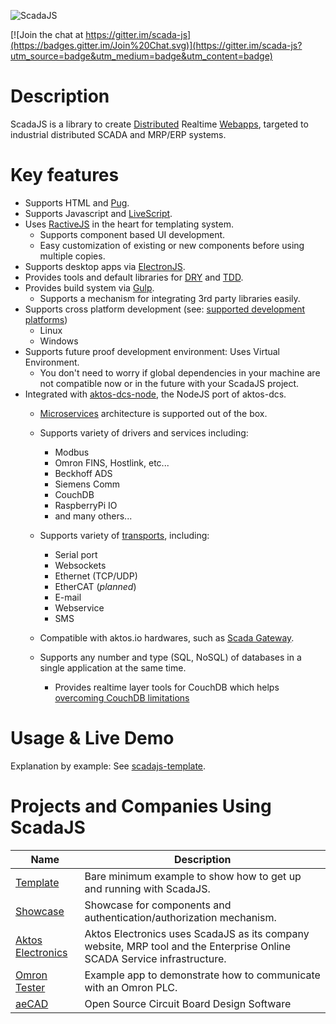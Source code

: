 ![ScadaJS](https://cdn.rawgit.com/aktos-io/scada.js/master/assets/images/scadajs-logo-long.svg)

[![Join the chat at https://gitter.im/scada-js](https://badges.gitter.im/Join%20Chat.svg)](https://gitter.im/scada-js?utm_source=badge&utm_medium=badge&utm_content=badge)


# Description

ScadaJS is a library to create [Distributed](https://en.wikipedia.org/wiki/Distributed_Computing) Realtime [Webapps](https://en.wikipedia.org/wiki/Single-page_application), targeted to industrial distributed SCADA and MRP/ERP systems.

# Key features

* Supports HTML and [Pug](https://pugjs.org). 
* Supports Javascript and [LiveScript](http://livescript.net).
* Uses [RactiveJS](http://www.ractivejs.org/) in the heart for templating system.
  * Supports component based UI development.
  * Easy customization of existing or new components before using multiple copies.
* Supports desktop apps via [ElectronJS](http://electron.atom.io/).
* Provides tools and default libraries for [DRY](https://en.wikipedia.org/wiki/Don't_repeat_yourself) and [TDD](https://en.wikipedia.org/wiki/Test-driven_development).
* Provides build system via [Gulp](http://gulpjs.com).
  * Supports a mechanism for integrating 3rd party libraries easily.
* Supports cross platform development (see: [supported development platforms](./doc/supported-development-platforms.md))
  * Linux 
  * Windows 
* Supports future proof development environment: Uses Virtual Environment. 
  * You don't need to worry if global dependencies in your machine are not compatible now or in the future with your ScadaJS project.
* Integrated with [aktos-dcs-node](https://github.com/aktos-io/aktos-dcs-node), the NodeJS port of aktos-dcs.
   * [Microservices](https://en.wikipedia.org/wiki/Microservices) architecture is supported out of the box.
   * Supports variety of drivers and services including:
     * Modbus
     * Omron FINS, Hostlink, etc...
     * Beckhoff ADS
     * Siemens Comm
     * CouchDB
     * RaspberryPi IO
     * and many others...
   * Supports variety of [transports](https://github.com/aktos-io/aktos-dcs-node/tree/master/transports), including:
     * Serial port
     * Websockets
     * Ethernet (TCP/UDP)
     * EtherCAT (*planned*)
     * E-mail
     * Webservice
     * SMS

   * Compatible with aktos.io hardwares, such as [Scada Gateway](https://aktos.io/scada/pdf).
   * Supports any number and type (SQL, NoSQL) of databases in a single application at the same time.
     * Provides realtime layer tools for CouchDB which helps [overcoming CouchDB limitations](https://github.com/aktos-io/aktos-dcs-node/blob/master/services/couch-dcs/doc/addressing-couchdb-limitations.md)

# Usage & Live Demo

Explanation by example: See [scadajs-template](https://github.com/aktos-io/scadajs-template).

# Projects and Companies Using ScadaJS

| Name | Description |
| ---- | ----- |
| [Template](https://github.com/aktos-io/scadajs-template) | Bare minimum example to show how to get up and running with ScadaJS. |
| [Showcase](https://github.com/aktos-io/scadajs-showcase) | Showcase for components and authentication/authorization mechanism.|
| [Aktos Electronics](https://aktos.io) | Aktos Electronics uses ScadaJS as its company website, MRP tool and the Enterprise Online SCADA Service infrastructure. |
| [Omron Tester](https://github.com/aktos-io/omron-tester) | Example app to demonstrate how to communicate with an Omron PLC. |
| [aeCAD](https://github.com/aktos-io/aecad) | Open Source Circuit Board Design Software
